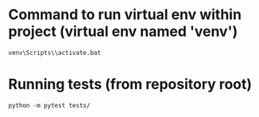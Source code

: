 # Command to run virtual env within project (virtual env named 'venv')

```venv\Scripts\\activate.bat```

# Running tests (from repository root)
```python -m pytest tests/```
